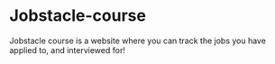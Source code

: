 # Jobstacle-course
Jobstacle course is a website where you can track the jobs you have applied to, and interviewed for!
